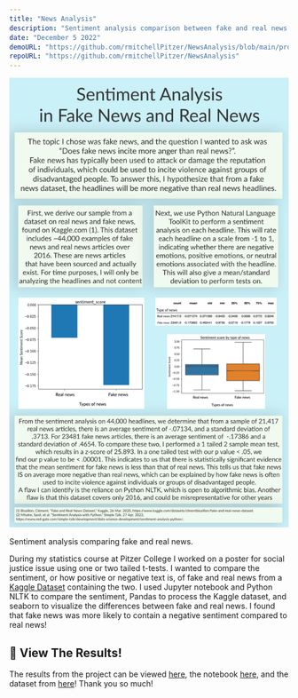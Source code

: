 ```yaml
---
title: "News Analysis"
description: "Sentiment analysis comparison between fake and real news using NLTK"
date: "December 5 2022"
demoURL: "https://github.com/rmitchellPitzer/NewsAnalysis/blob/main/project3FINALPOSTER.png"
repoURL: "https://github.com/rmitchellPitzer/NewsAnalysis"
---
```


![Sentiment analysis comparing fake and real news.](/newsAnalysis1.jpg)
<span>
<p class="text-sm text-center">Sentiment analysis comparing fake and real news.</p>
</span>

During my statistics course at Pitzer College I worked on a poster for social justice issue using one or two tailed t-tests.
I wanted to compare the sentiment, or how positive or negative text is, of fake and real news from a [Kaggle Dataset](https://www.kaggle.com/datasets/clmentbisaillon/fake-and-real-news-dataset) containing the two. I used Jupyter notebook and Python NLTK to compare the sentiment, Pandas to process the Kaggle dataset, and seaborn to visualize the differences between fake and real news. I found that fake news was more likely to contain a negative sentiment compared to real news!

## 📰 View The Results!

The results from the project can be viewed [here](https://github.com/rmitchellPitzer/NewsAnalysis/blob/main/project3FINALPOSTER.png), the notebook [here](https://github.com/rmitchellPitzer/NewsAnalysis), and the dataset from [here](https://www.kaggle.com/datasets/clmentbisaillon/fake-and-real-news-dataset)! Thank you so much!